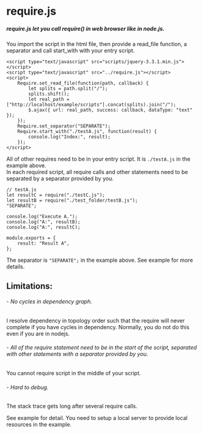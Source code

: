 # require.js

##### require.js let you call require() in web browser like in node.js.
You import the script in the html file, then provide a read_file function, a separator and call start_with with your entry script.
```
<script type="text/javascript" src="scripts/jquery-3.3.1.min.js"></script>
<script type="text/javascript" src="../require.js"></script>
<script>
    Require.set_read_file(function(path, callback) {
        let splits = path.split("/");
        splits.shift();
        let real_path = ["http://localhost/example/scripts"].concat(splits).join("/");
        $.ajax({ url: real_path, success: callback, dataType: "text" });
    });
    Require.set_separator("SEPARATE");
    Require.start_with("./testA.js", function(result) {
        console.log("Index:", result);
    });
</script>
```
All of other requires need to be in your entry script. It is `./testA.js` in the example above.
<br />In each required script, all require calls and other statements need to be separated by a separator provided by you.
```
// testA.js
let resultC = require("./testC.js");
let resultB = require("./test_folder/testB.js");
"SEPARATE";

console.log("Execute A.");
console.log("A:", resultB);
console.log("A:", resultC);

module.exports = {
    result: "Result A",
};
```
The separator is `"SEPARATE";` in the example above. See example for more details.

## Limitations:
###### - No cycles in dependency graph.
I resolve dependency in topology order such that the require will never complete if you have cycles in dependency. Normally, you do not do this even if you are in nodejs.
###### - All of the require statement need to be in the start of the script, separated with other statements with a separator provided by you.
You cannot require script in the middle of your script.
###### - Hard to debug.
The stack trace gets long after several require calls.

See example for detail. You need to setup a local server to provide local resources in the example.
